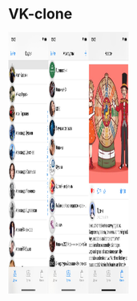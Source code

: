 # VK-clone


<img src="https://github.com/DavidGorzoliya/Media/blob/main/Vk.jpg?raw=true" width="240" height="520" />
